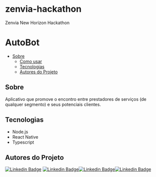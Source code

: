 # zenvia-hackathon
Zenvia New Horizon Hackathon

# AutoBot 

 * [Sobre](#Sobre)
   * [Como usar](#como-usar)
   * [Tecnologias](#Tecnologias)
   * [Autores do Projeto](#Autores-do-Projeto)


## Sobre

Aplicativo que promove o encontro entre prestadores de serviços (de qualquer segmento) e seus potenciais clientes.


## Tecnologias

* Node.js
* React Native
* Typescript


## Autores do Projeto

[![Linkedin Badge](https://img.shields.io/badge/-Andréa-red?style=flat-square&logo=Linkedin&logoColor=white&link=https://www.linkedin.com/in/andr%C3%A9a-cristina-biavatti-79811a31/)](https://www.linkedin.com/in/andr%C3%A9a-cristina-biavatti-79811a31/) [![Linkedin Badge](https://img.shields.io/badge/-Lucas-blue?style=flat-square&logo=Linkedin&logoColor=white&link=https://www.linkedin.com/in/lucas-silva-b12b281a3/)](https://www.linkedin.com/in/lucas-silva-b12b281a3/)[![Linkedin Badge](https://img.shields.io/badge/-Anderson-green?style=flat-square&logo=Linkedin&logoColor=white&link=https://www.linkedin.com/in/anderson-moura-8117211b3/)](https://www.linkedin.com/in/anderson-moura-8117211b3/)[![Linkedin Badge](https://img.shields.io/badge/-Diego-black?style=flat-square&logo=Linkedin&logoColor=white&link=https://br.linkedin.com/in/diego-ciuldim-bonagurio-a42940196)](https://br.linkedin.com/in/diego-ciuldim-bonagurio-a42940196) 

 





















